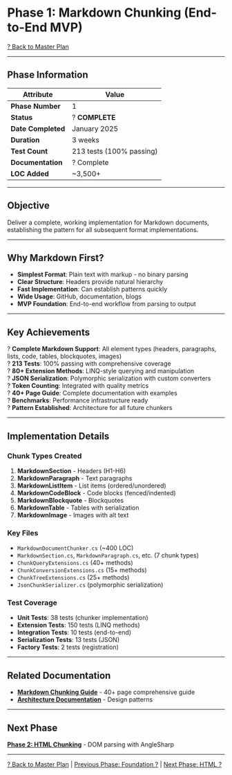 # Phase 1: Markdown Chunking (End-to-End MVP)

[? Back to Master Plan](../../MasterPlan.md)

---

## Phase Information

| Attribute | Value |
|-----------|-------|
| **Phase Number** | 1 |
| **Status** | ? **COMPLETE** |
| **Date Completed** | January 2025 |
| **Duration** | 3 weeks |
| **Test Count** | 213 tests (100% passing) |
| **Documentation** | ? Complete |
| **LOC Added** | ~3,500+ |

---

## Objective

Deliver a complete, working implementation for Markdown documents, establishing the pattern for all subsequent format implementations.

---

## Why Markdown First?

- **Simplest Format**: Plain text with markup - no binary parsing
- **Clear Structure**: Headers provide natural hierarchy
- **Fast Implementation**: Can establish patterns quickly
- **Wide Usage**: GitHub, documentation, blogs
- **MVP Foundation**: End-to-end workflow from parsing to output

---

## Key Achievements

? **Complete Markdown Support**: All element types (headers, paragraphs, lists, code, tables, blockquotes, images)  
? **213 Tests**: 100% passing with comprehensive coverage  
? **80+ Extension Methods**: LINQ-style querying and manipulation  
? **JSON Serialization**: Polymorphic serialization with custom converters  
? **Token Counting**: Integrated with quality metrics  
? **40+ Page Guide**: Complete documentation with examples  
? **Benchmarks**: Performance infrastructure ready  
? **Pattern Established**: Architecture for all future chunkers  

---

## Implementation Details

### Chunk Types Created
1. **MarkdownSection** - Headers (H1-H6)
2. **MarkdownParagraph** - Text paragraphs
3. **MarkdownListItem** - List items (ordered/unordered)
4. **MarkdownCodeBlock** - Code blocks (fenced/indented)
5. **MarkdownBlockquote** - Blockquotes
6. **MarkdownTable** - Tables with serialization
7. **MarkdownImage** - Images with alt text

### Key Files
- `MarkdownDocumentChunker.cs` (~400 LOC)
- `MarkdownSection.cs`, `MarkdownParagraph.cs`, etc. (7 chunk types)
- `ChunkQueryExtensions.cs` (40+ methods)
- `ChunkConversionExtensions.cs` (15+ methods)
- `ChunkTreeExtensions.cs` (25+ methods)
- `JsonChunkSerializer.cs` (polymorphic serialization)

### Test Coverage
- **Unit Tests**: 38 tests (chunker implementation)
- **Extension Tests**: 150 tests (LINQ methods)
- **Integration Tests**: 10 tests (end-to-end)
- **Serialization Tests**: 13 tests (JSON)
- **Factory Tests**: 2 tests (registration)

---

## Related Documentation

- **[Markdown Chunking Guide](../guides/markdown-chunking.md)** - 40+ page comprehensive guide
- **[Architecture Documentation](../architecture/Chunking-Architecture.md)** - Design patterns

---

## Next Phase

**[Phase 2: HTML Chunking](Phase-02.md)** - DOM parsing with AngleSharp

---

[? Back to Master Plan](../../MasterPlan.md) | [Previous Phase: Foundation ?](Phase-00.md) | [Next Phase: HTML ?](Phase-02.md)
